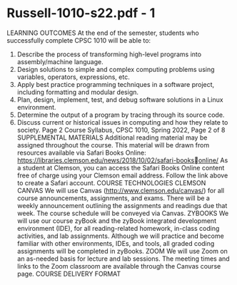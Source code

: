 # Russell-1010-s22.pdf - 1

LEARNING OUTCOMES
At the end of the semester, students who successfully complete 
CPSC 1010 will be able to:
1. Describe the process of transforming high-level programs 
into assembly/machine language.
2. Design solutions to simple and complex computing 
problems using variables, operators, expressions, etc.
3. Apply best practice programming techniques in a software 
project, including formatting and modular design.
4. Plan, design, implement, test, and debug software solutions 
in a Linux environment.
5. Determine the output of a program by tracing through its
source code.
6. Discuss current or historical issues in computing and how 
they relate to society. Page 2
Course Syllabus, CPSC 1010, Spring 2022, Page 2 of 8
SUPPLEMENTAL MATERIALS
Additional reading material may be assigned throughout the 
course. This material will be drawn from resources available via 
Safari Books Online: 
https://libraries.clemson.edu/news/2018/10/02/safari-booksonline/
As a student at Clemson, you can access the Safari Books 
Online content free of charge using your Clemson email 
address. Follow the link above to create a Safari account. 
COURSE TECHNOLOGIES
CLEMSON CANVAS
We will use Canvas (http://www.clemson.edu/canvas/) for all 
course announcements, assignments, and exams. There will be 
a weekly announcement outlining the assignments and 
readings due that week. The course schedule will be conveyed 
via Canvas. 
ZYBOOKS
We will use our course zyBook and the zyBook integrated 
development environment (IDE), for all reading-related 
homework, in-class coding activities, and lab assignments.
Although we will practice and become familiar with other 
environments, IDEs, and tools, all graded coding assignments
will be completed in zyBooks.
ZOOM
We will use Zoom on an as-needed basis for lecture and lab 
sessions. The meeting times and links to the Zoom classroom 
are available through the Canvas course page.
COURSE DELIVERY FORMAT
